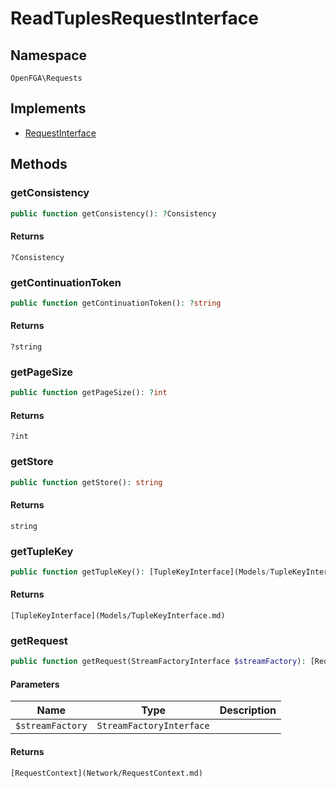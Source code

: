# ReadTuplesRequestInterface


## Namespace
`OpenFGA\Requests`

## Implements
* [RequestInterface](Requests/RequestInterface.md)

## Methods
### getConsistency

```php
public function getConsistency(): ?Consistency
```



#### Returns
`?Consistency` 

### getContinuationToken

```php
public function getContinuationToken(): ?string
```



#### Returns
`?string` 

### getPageSize

```php
public function getPageSize(): ?int
```



#### Returns
`?int` 

### getStore

```php
public function getStore(): string
```



#### Returns
`string` 

### getTupleKey

```php
public function getTupleKey(): [TupleKeyInterface](Models/TupleKeyInterface.md)
```



#### Returns
`[TupleKeyInterface](Models/TupleKeyInterface.md)` 

### getRequest

```php
public function getRequest(StreamFactoryInterface $streamFactory): [RequestContext](Network/RequestContext.md)
```


#### Parameters
| Name | Type | Description |
|------|------|-------------|
| `$streamFactory` | `StreamFactoryInterface` |  |

#### Returns
`[RequestContext](Network/RequestContext.md)` 

